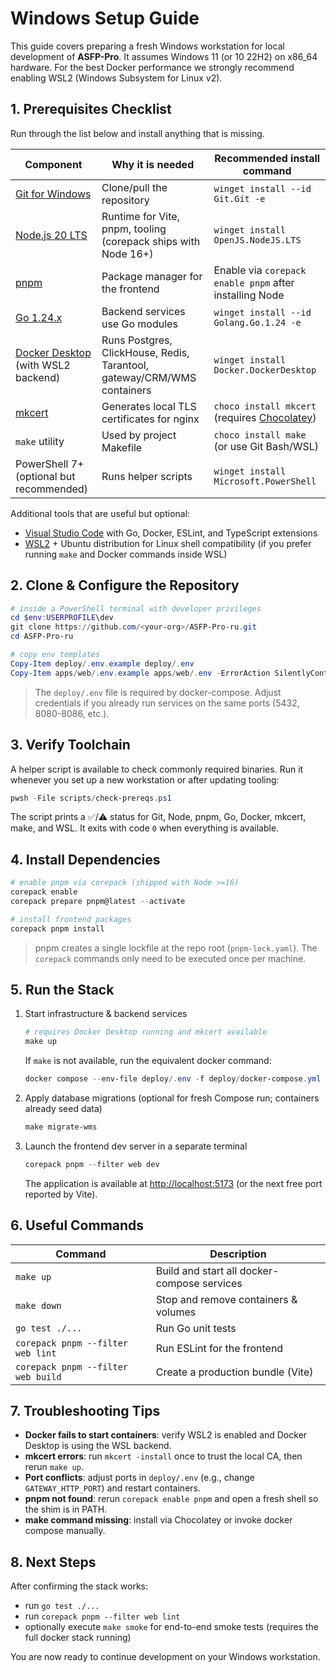 # Windows Setup Guide

This guide covers preparing a fresh Windows workstation for local development of **ASFP-Pro**.
It assumes Windows 11 (or 10 22H2) on x86_64 hardware. For the best Docker performance we strongly recommend enabling WSL2 (Windows Subsystem for Linux v2).

## 1. Prerequisites Checklist

Run through the list below and install anything that is missing.

| Component | Why it is needed | Recommended install command |
|-----------|------------------|-----------------------------|
| [Git for Windows](https://git-scm.com/download/win) | Clone/pull the repository | `winget install --id Git.Git -e` |
| [Node.js 20 LTS](https://nodejs.org/en/download) | Runtime for Vite, pnpm, tooling (corepack ships with Node 16+) | `winget install OpenJS.NodeJS.LTS` |
| [pnpm](https://pnpm.io/installation) | Package manager for the frontend | Enable via `corepack enable pnpm` after installing Node |
| [Go 1.24.x](https://go.dev/dl/) | Backend services use Go modules | `winget install --id Golang.Go.1.24 -e` |
| [Docker Desktop](https://www.docker.com/products/docker-desktop/) (with WSL2 backend) | Runs Postgres, ClickHouse, Redis, Tarantool, gateway/CRM/WMS containers | `winget install Docker.DockerDesktop` |
| [mkcert](https://github.com/FiloSottile/mkcert) | Generates local TLS certificates for nginx | `choco install mkcert` (requires [Chocolatey](https://chocolatey.org/install)) |
| `make` utility | Used by project Makefile | `choco install make` (or use Git Bash/WSL) |
| PowerShell 7+ (optional but recommended) | Runs helper scripts | `winget install Microsoft.PowerShell` |

Additional tools that are useful but optional:

- [Visual Studio Code](https://code.visualstudio.com/) with Go, Docker, ESLint, and TypeScript extensions
- [WSL2](https://learn.microsoft.com/windows/wsl/install) + Ubuntu distribution for Linux shell compatibility (if you prefer running `make` and Docker commands inside WSL)

## 2. Clone & Configure the Repository

```powershell
# inside a PowerShell terminal with developer privileges
cd $env:USERPROFILE\dev
git clone https://github.com/<your-org>/ASFP-Pro-ru.git
cd ASFP-Pro-ru

# copy env templates
Copy-Item deploy/.env.example deploy/.env
Copy-Item apps/web/.env.example apps/web/.env -ErrorAction SilentlyContinue
```

> The `deploy/.env` file is required by docker-compose. Adjust credentials if you already run services on the same ports (5432, 8080-8086, etc.).

## 3. Verify Toolchain

A helper script is available to check commonly required binaries. Run it whenever you set up a new workstation or after updating tooling:

```powershell
pwsh -File scripts/check-prereqs.ps1
```

The script prints a ✅/⚠️ status for Git, Node, pnpm, Go, Docker, mkcert, make, and WSL. It exits with code `0` when everything is available.

## 4. Install Dependencies

```powershell
# enable pnpm via corepack (shipped with Node >=16)
corepack enable
corepack prepare pnpm@latest --activate

# install frontend packages
corepack pnpm install
```

> pnpm creates a single lockfile at the repo root (`pnpm-lock.yaml`). The `corepack` commands only need to be executed once per machine.

## 5. Run the Stack

1. Start infrastructure & backend services
   ```powershell
   # requires Docker Desktop running and mkcert available
   make up
   ```
   If `make` is not available, run the equivalent docker command:
   ```powershell
   docker compose --env-file deploy/.env -f deploy/docker-compose.yml up --build -d
   ```

2. Apply database migrations (optional for fresh Compose run; containers already seed data)
   ```powershell
   make migrate-wms
   ```

3. Launch the frontend dev server in a separate terminal
   ```powershell
   corepack pnpm --filter web dev
   ```
   The application is available at <http://localhost:5173> (or the next free port reported by Vite).

## 6. Useful Commands

| Command | Description |
|---------|-------------|
| `make up` | Build and start all docker-compose services |
| `make down` | Stop and remove containers & volumes |
| `go test ./...` | Run Go unit tests |
| `corepack pnpm --filter web lint` | Run ESLint for the frontend |
| `corepack pnpm --filter web build` | Create a production bundle (Vite) |

## 7. Troubleshooting Tips

- **Docker fails to start containers**: verify WSL2 is enabled and Docker Desktop is using the WSL backend.
- **mkcert errors**: run `mkcert -install` once to trust the local CA, then rerun `make up`.
- **Port conflicts**: adjust ports in `deploy/.env` (e.g., change `GATEWAY_HTTP_PORT`) and restart containers.
- **pnpm not found**: rerun `corepack enable pnpm` and open a fresh shell so the shim is in PATH.
- **make command missing**: install via Chocolatey or invoke docker compose manually.

## 8. Next Steps

After confirming the stack works:

- run `go test ./...`
- run `corepack pnpm --filter web lint`
- optionally execute `make smoke` for end-to-end smoke tests (requires the full docker stack running)

You are now ready to continue development on your Windows workstation.
